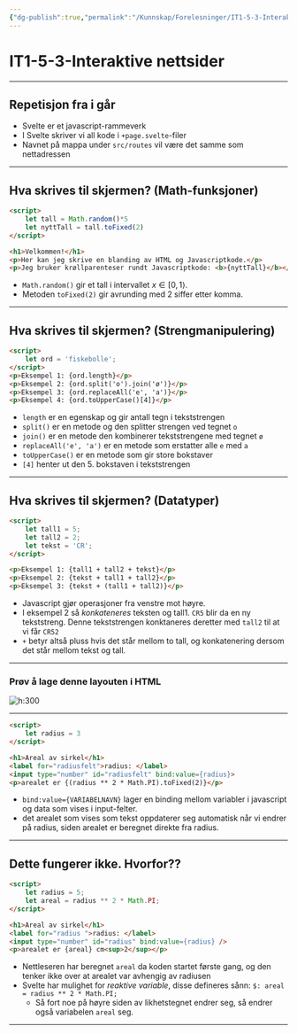 ```yaml
---
{"dg-publish":true,"permalink":"/Kunnskap/Forelesninger/IT1-5-3-Interaktive nettsider/","title":"IT1-5-3-Interaktive nettsider","tags":["it1","forelesning"]}
---
```



# IT1-5-3-Interaktive nettsider

---

## Repetisjon fra i går
* Svelte er et javascript-rammeverk
* I Svelte skriver vi all kode i `+page.svelte`-filer
* Navnet på mappa under `src/routes` vil være det samme som nettadressen

---

## Hva skrives til skjermen? (Math-funksjoner)
```html
<script>
    let tall = Math.random()*5
    let nyttTall = tall.toFixed(2)
</script>

<h1>Velkommen!</h1>
<p>Her kan jeg skrive en blanding av HTML og Javascriptkode.</p>
<p>Jeg bruker krøllparenteser rundt Javascriptkode: <b>{nyttTall}</b></p>
```

* `Math.random()` gir et tall i intervallet $x \in [0, 1\rangle$.
* Metoden `toFixed(2)` gir avrunding med 2 siffer etter komma.

---

## Hva skrives til skjermen? (Strengmanipulering)
```html
<script>
	let ord = 'fiskebolle';
</script>
<p>Eksempel 1: {ord.length}</p>
<p>Eksempel 2: {ord.split('o').join('ø')}</p>
<p>Eksempel 3: {ord.replaceAll('e', 'a')}</p>
<p>Eksempel 4: {ord.toUpperCase()[4]}</p>
```

* `length` er en egenskap og gir antall tegn i tekststrengen
* `split()` er en metode og den splitter strengen ved tegnet `o`
* `join()` er en metode den kombinerer tekststrengene med tegnet `ø`
* `replaceAll('e', 'a')` er en metode som erstatter alle `e` med `a`
* `toUpperCase()` er en metode som gir store bokstaver
* `[4]` henter ut den 5. bokstaven i tekststrengen

---

## Hva skrives til skjermen? (Datatyper)

```html
<script>
	let tall1 = 5;
	let tall2 = 2;
	let tekst = 'CR';
</script>

<p>Eksempel 1: {tall1 + tall2 + tekst}</p>
<p>Eksempel 2: {tekst + tall1 + tall2}</p>
<p>Eksempel 3: {tekst + (tall1 + tall2)}</p>
```

* Javascript gjør operasjoner fra venstre mot høyre. 
* I eksempel 2 så *konkateneres* teksten og tall1. `CR5` blir da en ny tekststreng. Denne tekststrengen konktaneres deretter med `tall2` til at vi får `CR52`
* `+` betyr altså pluss hvis det står mellom to tall, og konkatenering dersom det står mellom tekst og tall.

---

### Prøv å lage denne layouten i HTML

![h:300](/img/user/Kunnskap/Forelesninger/imgs/IT1-5-3-eksempel-interaktiv.excalidraw.png)

<!--
1. Bruk wireframe og lag skjelett
2. Lag HTML-skjelettet først.
3. bruker < label >
4. 
	-->

---

```html
<script>
	let radius = 3
</script>

<h1>Areal av sirkel</h1>
<label for="radiusfelt">radius: </label>
<input type="number" id="radiusfelt" bind:value={radius}>
<p>arealet er {(radius ** 2 * Math.PI).toFixed(2)}</p>
```

- `bind:value={VARIABELNAVN}` lager en binding mellom variabler i javascript og data som vises i input-felter.
- det arealet som vises som tekst oppdaterer seg automatisk når vi endrer på radius, siden arealet er beregnet direkte fra radius.

---

## Dette fungerer ikke. Hvorfor??

```html
<script>
	let radius = 5;
	let areal = radius ** 2 * Math.PI;
</script>

<h1>Areal av sirkel</h1>
<label for="radius ">radius: </label>
<input type="number" id="radius" bind:value={radius} />
<p>arealet er {areal} cm<sup>2</sup></p>

```

* Nettleseren har beregnet `areal` da koden startet første gang, og den tenker ikke over at arealet var avhengig av radiusen
* Svelte har mulighet for *reaktive variable*, disse defineres sånn: `$: areal = radius ** 2 * Math.PI;`
	* Så fort noe på høyre siden av likhetstegnet endrer seg, så endrer også variabelen `areal` seg. 

---
